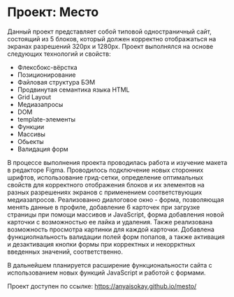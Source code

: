 # Проект: Место

Данный проект представляет собой типовой одностраничный сайт, состоящий из 5 блоков, который должен корректно отображаться на экранах разрешений 320px и 1280px.
Проект выполнялся на основе следующих технологий и свойств:
-  Флексбокс-вёрстка
-  Позиционирование
-  Файловая структура БЭМ
-  Продвинутая семантика языка HTML
-  Grid Layout
-  Медиазапросы
-  DOM
-  template-элементы
-  Функции
-  Массивы
-  Обьекты
-  Валидация форм

В процессе выполнения проекта проводилась работа и изучение макета в редакторе Figma. Проводилось подключение новых сторонних шрифтов, использование грид-сетки, определение оптимальных свойств для корректного отображения блоков и их элементов на разных разрешениях экранов с применением соответствующих медиазапросов. Реализованно диалоговое окно - форма, позволяющая менять данные в профиле, добавление 6 карточек при загрузке страницы при помощи массивов и JavaScript, форма добавления новой карточки с возможностью ее лайка и удаления. Также реализована возможность просмотра картинки для каждой карточки. Добавлена функциолнальность валидации полей форм попапов, а также активация и дезактивация кнопки формы при корректных и некоррктных введенных значений, соответственно.

В дальнейшем планируется расширение функциональности сайта с использованием новых функций JavaScript и работой с формами.

Проект доступен по ссылке: https://anyaisokay.github.io/mesto/

